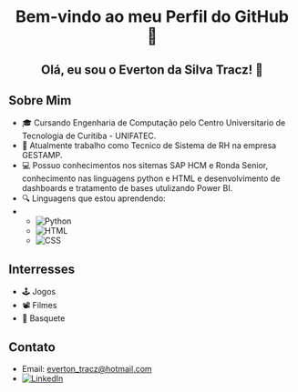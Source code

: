 <h1 align="center">Bem-vindo ao meu Perfil do GitHub 👋</h1>

<h2 align="center">Olá, eu sou o Everton da Silva Tracz! 🚀</h2>

## Sobre Mim
- 🎓 Cursando Engenharia de Computação pelo Centro Universitario de Tecnologia de Curitiba - UNIFATEC.
- 💼 Atualmente trabalho como Tecnico de Sistema de RH na empresa GESTAMP.
- 💻 Possuo conhecimentos nos sitemas SAP HCM e Ronda Senior, conhecimento nas linguagens python e HTML e desenvolvimento de dashboards e tratamento de bases utulizando Power BI.
- 🔍 Linguagens que estou aprendendo:
- - ![Python](https://img.shields.io/badge/python-3670A0?style=for-the-badge&logo=python&logoColor=ffdd54)
  - ![HTML](https://img.shields.io/badge/HTML-239120?style=for-the-badge&logo=html5&logoColor=white)
  - ![CSS](https://img.shields.io/badge/CSS-239120?&style=for-the-badge&logo=css3&logoColor=white)

## Interresses
- 🕹️ Jogos
- 📽️ Filmes
- 🏀 Basquete

## Contato
- Email: everton_tracz@hotmail.com
- [![LinkedIn](https://img.shields.io/badge/LinkedIn-0077B5?style=for-the-badge&logo=linkedin&logoColor=white)](https://www.linkedin.com/in/evertontracz/)

